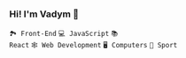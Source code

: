 ### Hi! I'm Vadym 👋

<code>🏞 Front-End</code>
<code>💻 JavaScript</code>
<code>📚 React</code>
<code>🕸 Web Development</code>
<code>🖥 Computers</code>
<code>💪 Sport</code>
